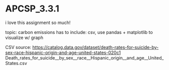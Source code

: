 # APCSP_3.3.1
 i love this assignment so much!

topic: carbon emissions
has to include: csv, use pandas + matplotlib to visualize w/ graph

CSV source: https://catalog.data.gov/dataset/death-rates-for-suicide-by-sex-race-hispanic-origin-and-age-united-states-020c1
Death_rates_for_suicide__by_sex__race__Hispanic_origin__and_age__United_States.csv